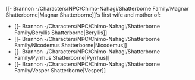 [[- Brannon -/Characters/NPC/Chimo-Nahagi/Shatterborne Family/Magnar Shatterborne|Magnar Shatterborne]]'s first wife and mother of:
- [[- Brannon -/Characters/NPC/Chimo-Nahagi/Shatterborne Family/Beryllis Shatterborne|Beryllis]]
- [[- Brannon -/Characters/NPC/Chimo-Nahagi/Shatterborne Family/Nicodemus Shatterborne|Nicodemus]]
- [[- Brannon -/Characters/NPC/Chimo-Nahagi/Shatterborne Family/Pyrrhus Shatterborne|Pyrrhus]]
- [[- Brannon -/Characters/NPC/Chimo-Nahagi/Shatterborne Family/Vesper Shatterborne|Vesper]]
